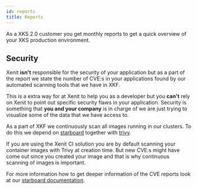 ```yaml
---
id: reports
title: Reports
---
```


As a XKS 2.0 customer you get monthly reports to get a quick overview of your XKS production environment.

## Security

Xenit **isn't** responsible for the security of your application but as a part of the report we state
the number of CVE:s in your applications found by our automated scanning tools that we have in XKF.

This is a extra way for at Xenit to help you as a developer but you **can't** rely on Xenit to point out specific security flaws in your application. Security is something that **you and your company** is in charge of we are just trying to visualize some of the data that we have access to.

As a part of XKF we continuously scan all images running in our clusters. To do this we depend on
[starboard](https://github.com/aquasecurity/starboard/) together with [trivy](https://github.com/aquasecurity/trivy/).

If you are using the Xenit CI solution you are by default scanning your container images with Trivy at creation time.
But new CVE:s might have come out since you created your image and that is why continuous scanning of images is important.

For more information how to get deeper information of the CVE reports
look at our [starboard documentation](startboard.md).

